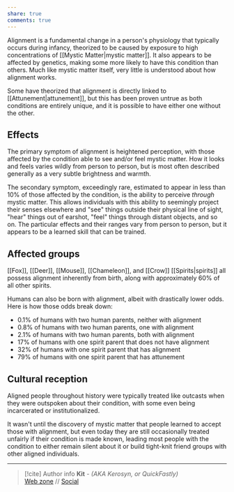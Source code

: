 ```yaml
---
share: true
comments: true
---
```

Alignment is a fundamental change in a person's physiology that typically occurs during infancy, theorized to be caused by exposure to high concentrations of [[Mystic Matter|mystic matter]]. It also appears to be affected by genetics, making some more likely to have this condition than others. Much like mystic matter itself, very little is understood about how alignment works.

Some have theorized that alignment is directly linked to [[Attunement|attunement]], but this has been proven untrue as both conditions are entirely unique, and it is possible to have either one without the other.

## Effects

The primary symptom of alignment is heightened perception, with those affected by the condition able to see and/or feel mystic matter. How it looks and feels varies wildly from person to person, but is most often described generally as a very subtle brightness and warmth.

The secondary symptom, exceedingly rare, estimated to appear in less than 10% of those affected by the condition, is the ability to perceive *through* mystic matter. This allows individuals with this ability to seemingly project their senses elsewhere and "see" things outside their physical line of sight, "hear" things out of earshot, "feel" things through distant objects, and so on. The particular effects and their ranges vary from person to person, but it appears to be a learned skill that can be trained.

## Affected groups

[[Fox]], [[Deer]], [[Mouse]], [[Chameleon]], and [[Crow]] [[Spirits|spirits]] all possess alignment inherently from birth, along with approximately 60% of all other spirits.

Humans can also be born with alignment, albeit with drastically lower odds. Here is how those odds break down:
- 0.1% of humans with two human parents, neither with alignment
- 0.8% of humans with two human parents, one with alignment
- 2.1% of humans with two human parents, both with alignment
- 17% of humans with one spirit parent that does not have alignment
- 32% of humans with one spirit parent that has alignment
- 79% of humans with one spirit parent that has attunement

## Cultural reception

Aligned people throughout history were typically treated like outcasts when they were outspoken about their condition, with some even being incarcerated or institutionalized.

It wasn't until the discovery of mystic matter that people learned to accept those with alignment, but even today they are still occasionally treated unfairly if their condition is made known, leading most people with the condition to either remain silent about it or build tight-knit friend groups with other aligned individuals.

-----
> [!cite] Author info
> **Kit** - *(AKA Kerosyn, or QuickFastly)*\
> [Web zone](https://kerosyn.link) // [Social](https://m.tripulse.link/@kit)